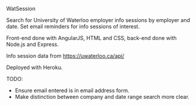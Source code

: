 WatSession

Search for University of Waterloo employer info sessions by employer and date. Set email reminders for info sessions of interest. 

Front-end done with AngularJS, HTML and CSS, back-end done with Node.js and Express.

Info session data from https://uwaterloo.ca/api/

Deployed with Heroku.

TODO:
* Ensure email entered is in email address form.
* Make distinction between company and date range search more clear.
